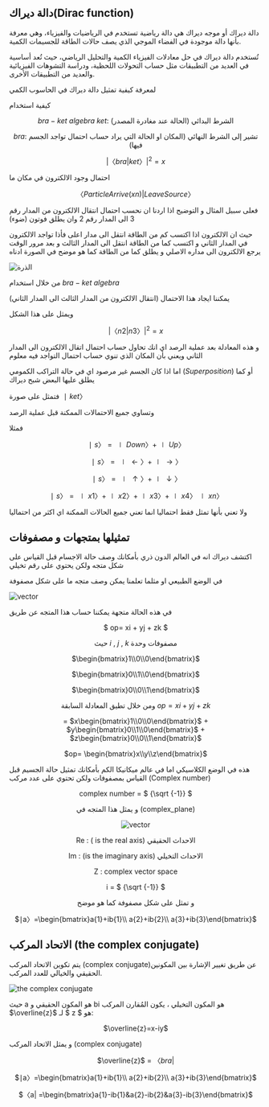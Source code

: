 
## دالة ديراك(Dirac function)


دالة ديراك أو موجه ديراك هي دالة رياضية تستخدم في الرياضيات والفيزياء، وهي معرفة بأنها دالة موجودة في الفضاء الموجي الذي يصف حالات الطاقة للجسيمات الكمية.

تُستخدم دالة ديراك في حل معادلات الفيزياء الكمية والتحليل الرياضي، حيث تُعد أساسية في العديد من التطبيقات مثل حساب التحولات اللحظية، ودراسة التشوهات الفيزيائية والعديد من التطبيقات الأخرى.

لمعرفة كيفية تمثيل دالة ديراك في الحاسوب الكمي


كيفية استخدام 

<div align="center">
 
$bra-ket$ $algebra$
$ket$:  الشرط البدائي (الحالة عند مغادرة المصدر)

$bra$: تشير إلى الشرط النهائي (المكان او الحالة التي يراد حساب احتمال تواجد الجسم فيها)

</div>


<div align="center">
 
 $|〈bra|ket〉|^{2}=x$
</div>
احتمال وجود الالكترون في مكان ما 

<div align="center">
 
 $〈Particle Arrive (xn) | Leave Source〉$
</div>


فعلى سبيل المثال و التوضيح اذا اردنا ان نحسب احتمال انتقال الالكترون من المدار رقم 3 الى المدار رقم 2 وان يطلق فوتون (ضوء) 

حيث ان الالكترون اذا اكتسب كم من الطاقة انتقل الى مدار اعلى فأذا تواجد الالكترون في المدار الثاني و اكتسب كما من الطاقة انتقل الى المدار الثالث و بعد مرور الوقت يرجع الالكترون الى مداره الاصلي و يطلق كما من الطاقة  كما هو موضح في الصورة ادناه 


![الذرة](~/images/atom.jpeg)

من خلال استخدام $bra-ket$  $algebra$ 

يمكننا ايجاد هذا الاحتمال (انتقال الالكترون من المدار الثالث الى المدار الثاني) 

ويمثل على هذا الشكل
<div align="center">
 

$|〈n2|n3〉| ^{2} = x$
</div>
  و هذه المعادلة  بعد عملية الرصد اي انك تحاول حساب احتمال اتقال الالكترون الى المدار الثاني ويعني بأن المكان الذي تنوي حساب احتمال التواجد فيه معلوم 

  اما اذا كان الجسم غير مرصود اي في حالة التراكب الكمومي ($Superposition$) أو كما يطلق عليها البعض شبح ديراك 

  فتمثل على صورة 
$∣ket〉$

وتساوي جميع الاحتمالات الممكنة قبل عملية الرصد

فمثلا 

<div align="center">
 
$∣s〉=∣Down〉+∣Up〉$

$∣s〉=∣←〉+∣→〉$

$∣s〉=∣↑〉+∣↓〉$

$∣s〉= ∣x1〉+∣x2〉+∣x3〉+∣x4〉∣xn〉$
</div>
ولا تعني بأنها تمثل فقط احتماليا انما تعني جميع الحالات الممكنة اي اكثر من احتماليا 

## تمثيلها بمتجهات و مصفوفات 

 اكتشف ديراك انه في العالم الدون ذري بأمكانك وصف حالة الاجسام قبل القياس على شكل متجه ولكن يحتوي على رقم تخيلي   


في الوضع الطبيعي او مثلما تعلمنا يمكن وصف متجه ما على شكل مصفوفة  
 
 ![vector](~/images/vector2.jpeg)

في هذه الحالة متجهة يمكننا حساب هذا المتجه عن طريق 

<div align="center">
 

$ op= xi + yj + zk  $ 

حيث $i$ , $j$ , $k$ مصفوفات وحدة 


<!--تحويل الصورة الى صيغة رياضية   اشقر -->


$\begin{bmatrix}1\\0\\0\end{bmatrix}$

$\begin{bmatrix}0\\1\\0\end{bmatrix}$

$\begin{bmatrix}0\\0\\1\end{bmatrix}$


ومن خلال تطيق المعادلة السابقة 
$op=xi+yj+zk$




$=$ $x\begin{bmatrix}1\\0\\0\end{bmatrix}$ $+$  $y\begin{bmatrix}0\\1\\0\end{bmatrix}$ $+$  $z\begin{bmatrix}0\\0\\1\end{bmatrix}$


 $op= \begin{bmatrix}x\\y\\z\end{bmatrix}$
</div>

هذه في الوضع الكلاسيكي اما في عالم ميكانيكا الكم بأمكانك تمثيل حالة الجسيم قبل القياس بمصفوفات ولكن تحتوي على عدد مركب (Complex number)   
 <div align="center">
 
complex number = $ {\sqrt {-1}} $

و يمثل هذا المتجه في (complex_plane) 

 ![vector](~/images/complex_plane.png)

 Re : ( is the real axis) الاحداث الحقيقي 

 Im : (is the imaginary axis) الاحداث التخيلي

 Z  : complex vector space 

 i = $ {\sqrt {-1}} $

و تمثل على شكل مصفوفة كما هو موضح

 $∣a〉=\begin{bmatrix}a{1}+ib{1}\\ a{2}+ib{2}\\ a{3}+ib{3}\end{bmatrix}$
</div>



## الاتحاد المركب (the  complex conjugate)

يتم تكوين الاتحاد المركب (complex conjugate)عن طريق تغيير الإشارة بين المكونين الحقيقي والخيالي للعدد المركب. 

 ![the  complex conjugate](~/images/Complex_conjugate.png)




حيث a هو المكون الحقيقي و bi هو المكون التخيلي ، يكون المُقارن المركب $\overline{z}$ لـ $ z $ هو:

 <div align="center">

$\overline{z}=x-iy$
</div>
و يمثل الاتحاد المركب (complex conjugate) 
 <div align="center">

$\overline{z}$ = $〈bra|$


$∣a〉=\begin{bmatrix}a{1}+ib{1}\\ a{2}+ib{2}\\ a{3}+ib{3}\end{bmatrix}$



$〈a| =\begin{bmatrix}a{1}-ib{1}&a{2}-ib{2}&a{3}-ib{3}\end{bmatrix}$
</div>
 

<!-- المراجع  -->
<!-- https://en.wikipedia.org/wiki/Bra%E2%80%93ket_notation -->
<!-- https://www.mathsisfun.com/physics/bra-ket-notation.html -->
<!-- https://www.youtube.com/watch?v=iXW_zc48uVA&list=PLAWgtgLrR_ZjkyQQoOjogOQCLDixpCX3I&index=37 -->


